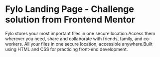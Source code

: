 # Fylo Landing Page - Challenge solution from Frontend Mentor

Fylo stores your most important files in one secure location.Access them wherever you need, share and collaborate with friends, family, and co-workers.
All your files in one secure location, accessible anywhere.Built using HTML and CSS for practicing front-end development.


